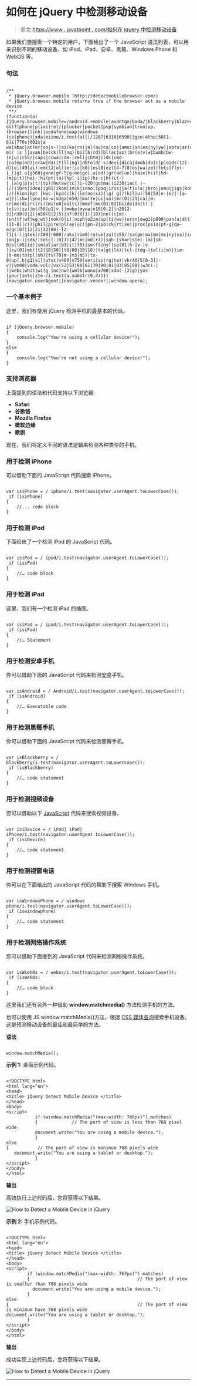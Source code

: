 # 如何在 jQuery 中检测移动设备

> 原文:[https://www . javatpoint . com/如何在 jquery 中检测移动设备](https://www.javatpoint.com/how-to-detect-a-mobile-device-in-jquery)

如果我们想搜索一个特定的用户，下面给出了一个 JavaScript 语法列表，可以用来识别不同的移动设备，如 iPod、iPad、安卓、黑莓、Windows Phone 和 WebOS 等。

### 句法

```

/**
 * jQuery.browser.mobile (http://detectmobilebrowser.com/)
 * jQuery.browser.mobile returns true if the browser act as a mobile device
 **/
(function(a){jQuery.browser.mobile=/android.+mobile|avantgo|bada/|blackberry|blazer|compal|elaine|fennec|hiptop|iemobile|ip(hone|od)|iris|kindle|lgpalm( os)?|phone|p(ixi|re)/|plucker|pocket|psp|symbian|treo|up.(browser|link)|vodafone|wap|windows (ce|phone)|xda|xiino/i.test(a)||/1207|6310|6590|3gso|4thp|50[1-6]i|770s|802s|a wa|abac|ac(er|oo|s-)|ai(ko|rn)|al(av|ca|co)|amoi|an(ex|ny|yw)|aptu|ar(ch|go)|as(te|us)|attw|au(di|-m|r |s )|avan|be(ck|ll|nq)|bi(lb|rd)|bl(ac|az)|br(e|v)w|bumb|bw-(n|u)|c55/|capi|ccwa|cdm-|cell|chtm|cldc|cmd-|co(mp|nd)|craw|da(it|ll|ng)|dbte|dc-s|devi|dica|dmob|do(c|p)o|ds(12|-d)|el(49|ai)|em(l2|ul)|er(ic|k0)|esl8|ez([4-7]0|os|wa|ze)|fetc|fly(-|_)|g1 u|g560|gene|gf-5|g-mo|go(.w|od)|gr(ad|un)|haie|hcit|hd-(m|p|t)|hei-|hi(pt|ta)|hp( i|ip)|hs-c|ht(c(-| |_|a|g|p|s|t)|tp)|hu(aw|tc)|i-(20|go|ma)|i230|iac( |-|/)|ibro|idea|ig01|ikom|im1k|inno|ipaq|iris|ja(t|v)a|jbro|jemu|jigs|kddi|keji|kgt( |/)|klon|kpt |kwc-|kyo(c|k)|le(no|xi)|lg( g|/(k|l|u)|50|54|e-|e/|-[a-w])|libw|lynx|m1-w|m3ga|m50/|ma(te|ui|xo)|mc(01|21|ca)|m-cr|me(di|rc|ri)|mi(o8|oa|ts)|mmef|mo(01|02|bi|de|do|t(-| |o|v)|zz)|mt(50|p1|v )|mwbp|mywa|n10[0-2]|n20[2-3]|n30(0|2)|n50(0|2|5)|n7(0(0|1)|10)|ne((c|m)-|on|tf|wf|wg|wt)|nok(6|i)|nzph|o2im|op(ti|wv)|oran|owg1|p800|pan(a|d|t)|pdxg|pg(13|-([1-8]|c))|phil|pire|pl(ay|uc)|pn-2|po(ck|rt|se)|prox|psio|pt-g|qa-a|qc(07|12|21|32|60|-[2-7]|i-)|qtek|r380|r600|raks|rim9|ro(ve|zo)|s55/|sa(ge|ma|mm|ms|ny|va)|sc(01|h-|oo|p-)|sdk/|se(c(-|0|1)|47|mc|nd|ri)|sgh-|shar|sie(-|m)|sk-0|sl(45|id)|sm(al|ar|b3|it|t5)|so(ft|ny)|sp(01|h-|v-|v )|sy(01|mb)|t2(18|50)|t6(00|10|18)|ta(gt|lk)|tcl-|tdg-|tel(i|m)|tim-|t-mo|to(pl|sh)|ts(70|m-|m3|m5)|tx-9|up(.b|g1|si)|utst|v400|v750|veri|vi(rg|te)|vk(40|5[0-3]|-v)|vm40|voda|vulc|vx(52|53|60|61|70|80|81|83|85|98)|w3c(-| )|webc|whit|wi(g |nc|nw)|wmlb|wonu|x700|xda(-|2|g)|yas-|your|zeto|zte-/i.test(a.substr(0,4))})(navigator.userAgent||navigator.vendor||window.opera);

```

### 一个基本例子

这里，我们有使用 jQuery 检测手机的最基本的代码。

```

if (jQuery.browser.mobile)
{
	console.log("You're using a cellular device!");
}
else
{
	console.log("You're not using a cellular device!");
}

```

### 支持浏览器

上面提到的语法和代码支持以下浏览器:

*   **Safari**
*   **谷歌铬**
*   **Mozilla Firefox**
*   **微软边缘**
*   **歌剧**

现在，我们将定义不同的语法逻辑来检测各种类型的手机。

### 用于检测 iPhone

可以借助下面的 JavaScript 代码搜索 iPhone。

```

var isiPhone = / iphone/i.test(navigator.userAgent.toLowerCase());
 if (isiPhone)
{
	//... code block
}

```

### 用于检测 iPod

下面给出了一个检测 iPod 的 JavaScript 代码。

```

var isiPod = / ipod/i.test(navigator.userAgent.toLowerCase());
 if (isiPod)
{
	//… code block
}

```

### 用于检测 iPad

这里，我们有一个检测 iPad 的插图。

```

var isiPad = / ipad/i.test(navigator.userAgent.toLowerCase());
 if (isiPad)
{
	//… Statement
}

```

### 用于检测安卓手机

你可以借助下面的 JavaScript 代码来检测[安卓](https://www.javatpoint.com/android-tutorial)手机。

```

var isAndroid = / Android/i.test(navigator.userAgent.toLowerCase());
 if (isAndroid)
{
	//… Executable code
}

```

### 用于检测黑莓手机

你可以借助下面的 JavaScript 代码来检测黑莓手机。

```

var isBlackberry = / blackberry/i.test(navigator.userAgent.toLowerCase());
 if (isBlackberry)
{
	//… code statement
}

```

### 用于检测视频设备

您可以借助以下 [JavaScript](https://www.javatpoint.com/javascript-tutorial) 代码来搜索视频设备。

```

var isiDevice = / iPod| iPad| iPhone/i.test(navigator.userAgent.toLowerCase());
 if (isiDevice)
{
	//… code statement
}

```

### 用于检测视窗电话

你可以在下面给出的 JavaScript 代码的帮助下搜索 Windows 手机。

```

var isWindowsPhone = / windows phone/i.test(navigator.userAgent.toLowerCase());
 if (iswindowphone)
{
	//… code statement
}

```

### 用于检测网络操作系统

您可以借助下面提到的 JavaScript 代码来检测网络操作系统。

```

var isWiebOs = / webos/i.test(navigator.userAgent.toLowerCase());
 if (isWebOs)
{
	//… code block
}

```

这里我们还有另外一种借助 **window.matchmedia()** 方法检测手机的方法。

也可以使用 JS window.matchMedia()方法，根据 [CSS 媒体查询](https://www.javatpoint.com/css-media-query)搜索手机设备。这是预测移动设备的最佳和最简单的方法。

**语法**

```

window.matchMedia();

```

**示例 1:** 桌面示例代码。

```

<!DOCTYPE html>
<html lang="en">
<head>
<title> jQuery Detect Mobile Device </title>
</head>
<body>
<script>
           if (window.matchMedia("(max-width: 768px)").matches)
           {             // The port of view is less than 768 pixel wide
           document.write("You are using a mobile device.");
           }
else
{           // The port of view is minimum 768 pixels wide
   document.write("You are using a tablet or desktop.");
           }
</script>
</body>
</html> 

```

**输出**

高效执行上述代码后，您将获得以下结果。

![How to Detect a Mobile Device in jQuery](img/b40123a6543bfe28f976a0cf75f5d03e.png)

**示例 2:** 手机示例代码。

```

<!DOCTYPE html>
<html lang="en">
<head>
<title> jQuery Detect Mobile Device </title>
</head>
<body>
<script> 
        if (window.matchMedia("(max-width: 767px)").matches) 
        {                                         // The port of view is smaller than 768 pixels wide 
          document.write("You are using a mobile device."); 
        } 
else 
{                                                 // The port of view is minimum have 768 pixels wide
document.write("You are using a tablet or desktop."); 
        } 
</script>
</body>
</html> 

```

**输出**

成功实现上述代码后，您将获得以下结果。

![How to Detect a Mobile Device in jQuery](img/744970af813c85216580438df84d78e8.png)

* * *